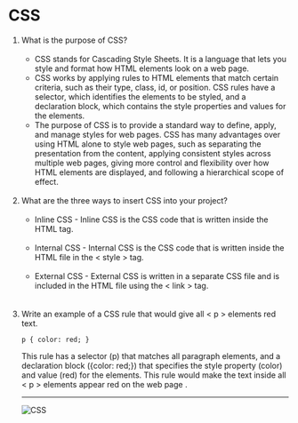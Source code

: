 # CSS

<ol>
    <li>What is the purpose of CSS?

  <ul><br>
        <li>CSS stands for Cascading Style Sheets. It is a language that lets you style and format how HTML elements look on a web page.</li>
        <li>CSS works by applying rules to HTML elements that match certain criteria, such as their type, class, id, or position. CSS rules have a selector, which identifies the elements to be styled, and a declaration block, which contains the style properties and values for the elements.</li>
        <li>
        The purpose of CSS is to provide a standard way to define, apply, and manage styles for web pages. CSS has many advantages over using HTML alone to style web pages, such as separating the presentation from the content, applying consistent styles across multiple web pages, giving more control and flexibility over how HTML elements are displayed, and following a hierarchical scope of effect.</Li>
    </ul><br>

<li>What are the three ways to insert CSS into your project?
    <ul><br>
        <li>Inline CSS - Inline CSS is the CSS code that is written inside the HTML tag.</li><br>
        <li>Internal CSS - Internal CSS is the CSS code that is written inside the HTML file in the < style > tag.</li><br>
        <li>External CSS - External CSS is written in a separate CSS file and is included in the HTML file using the < link > tag.</li><br>
    </ul><br>

<li>Write an example of a CSS rule that would give all < p > elements red text. <br>

    p { color: red; }

This rule has a selector (p) that matches all paragraph elements, and a declaration block ({color: red;}) that specifies the style property (color) and value (red) for the elements. This rule would make the text inside all < p > elements appear red on the web page .

***
![CSS](https://encrypted-tbn0.gstatic.com/images?q=tbn:ANd9GcTFeHEQ7wGhtg-anNNKnhdqygWBnry25Pw1QA&usqp=CAU)

